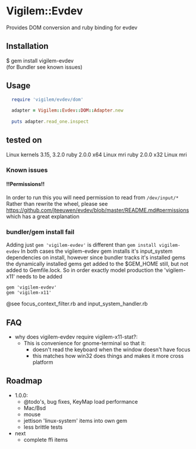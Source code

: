 # Vigilem::Evdev
  Provides DOM conversion and ruby binding for evdev
  
## Installation
  $ gem install vigilem-evdev  
  (for Bundler see known issues)
  
## Usage
```ruby
  require 'vigilem/evdev/dom'
  
  adapter = Vigilem::Evdev::DOM::Adapter.new
  
  puts adapter.read_one.inspect
```

## tested on
  Linux kernels 3.15, 3.2.0
  ruby 2.0.0 x64 Linux mri
  ruby 2.0.0 x32 Linux mri

### Known issues

#### !!Permissions!!
  In order to run this you will need permission to read from `/dev/input/*`
  Rather than rewrite the wheel, please see 
  https://github.com/jteeuwen/evdev/blob/master/README.md#permissions
  which has a great explanation

### bundler/gem install fail
  Adding just ```gem 'vigilem-evdev'``` is different than ```gem install vigilem-evdev```
  In both cases the vigilem-evdev gem installs it's input_system dependencies on install, however since 
  bundler tracks it's installed gems the dynamically installed gems get added to the $GEM_HOME still, 
  but not added to Gemfile.lock. So in order exactly model production the 'vigilem-x11' needs to be added 
  ```
  gem 'vigilem-evdev'
  gem 'vigilem-x11'
  ```
  @see focus_context_filter.rb and input_system_handler.rb

## FAQ
  + why does vigilem-evdev require vigilem-x11-stat?:  
      + This is convenience for gnome-terminal so that it:  
        - doesn't read the keyboard when the window doesn't have focus
        - this matches how win32 does things and makes it more cross platform

## Roadmap
 + 1.0.0:
   - @todo's, bug fixes, KeyMap load performance
   - Mac/Bsd
   - mouse
   - jettison 'linux-system' items into own gem
   - less brittle tests
 + next
   - complete ffi items
